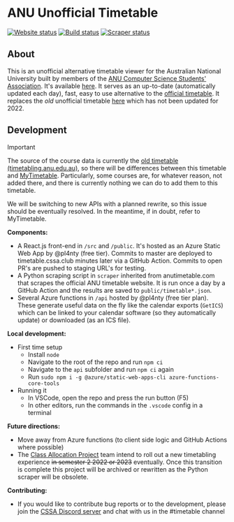 # ANU Unofficial Timetable

[![Website status](https://img.shields.io/website?url=https%3A%2F%2Ftimetable.cssa.club&up_message=online&down_message=offline&style=flat-square&logo=microsoft-azure)](https://timetable.cssa.club)
[![Build status](https://img.shields.io/github/actions/workflow/status/pl4nty/anutimetable/build_and_deploy.yml?style=flat-square&logo=github)](https://github.com/pl4nty/anutimetable/actions/workflows/build_and_deploy.yml)
[![Scraper status](https://img.shields.io/github/actions/workflow/status/pl4nty/anutimetable/scrape.yml?style=flat-square&logo=github&logoColor=white&label=scraper)](https://github.com/pl4nty/anutimetable/actions/workflows/scrape.yml)

## About

This is an unofficial alternative timetable viewer for the Australian National University built by members of the [ANU Computer Science Students' Association](https://cssa.club/). It's available [here](https://timetable.cssa.club/). It serves as an up-to-date (automatically updated each day), fast, easy to use alternative to the [official timetable](http://timetabling.anu.edu.au/sws2022/). It replaces the *old* unofficial timetable [here](https://anutimetable.com/) which has not been updated for 2022.

## Development

> [!IMPORTANT]
> The source of the course data is currently the [old timetable
> (timetabling.anu.edu.au)](https://timetabling.anu.edu.au/sws2024/), so there will be differences between this
> timetable and [MyTimetable](https://mytimetable.anu.edu.au/even/timetable/). Particularly, some courses are, for
> whatever reason, not added there, and there is currently nothing we can do to add them to this timetable.
>
> We will be switching to new APIs with a planned rewrite, so this issue should be eventually resolved. In the meantime,
> if in doubt, refer to MyTimetable.

**Components:**

* A React.js front-end in `/src` and `/public`. It's hosted as an Azure Static Web App by @pl4nty (free tier). Commits to master are deployed to timetable.cssa.club minutes later via a GitHub Action. Commits to open PR's are pushed to staging URL's for testing.
* A Python scraping script in `scraper` inherited from anutimetable.com that scrapes the official ANU timetable website. It is run once a day by a GitHub Action and the results are saved to `public/timetable*.json`.
* Several Azure functions in `/api` hosted by @pl4nty (free tier plan). These generate useful data on the fly like the calendar exports (`GetICS`) which can be linked to your calendar software (so they automatically update) or downloaded (as an ICS file).

**Local development:**

* First time setup
  * Install `node`
  * Navigate to the root of the repo and run `npm ci`
  * Navigate to the `api` subfolder and run `npm ci` again
  * Run `sudo npm i -g @azure/static-web-apps-cli azure-functions-core-tools`
* Running it
  * In VSCode, open the repo and press the run button (F5)
  * In other editors, run the commands in the `.vscode` config in a terminal

**Future directions:**

* Move away from Azure functions (to client side logic and GitHub Actions where possible)
* The [Class Allocation Project](https://services.anu.edu.au/planning-governance/current-projects/class-allocation-project) team intend to roll out a new timetabling experience ~~in semester 2 2022 or 2023~~ eventually. Once this transition is complete this project will be archived or rewritten as the Python scraper will be obsolete.

**Contributing:**

* If you would like to contribute bug reports or to the development, please join the [CSSA Discord server](https://cssa.club/discord) and chat with us in the #timetable channel

<!-- markdownlint-disable-file line-length -->
